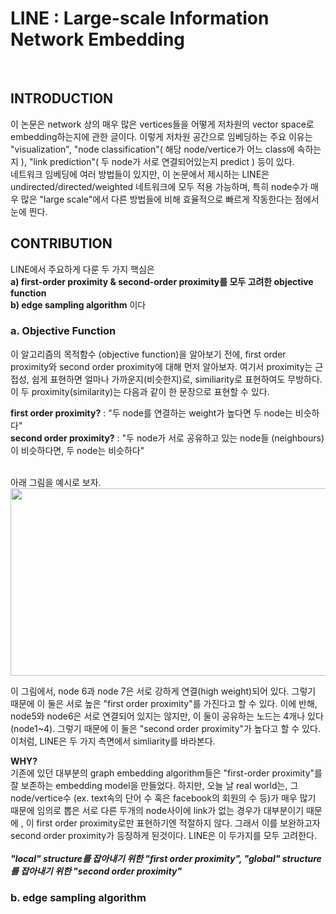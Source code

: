# LINE : Large-scale Information Network Embedding
</br>

## INTRODUCTION
이 논문은 network 상의 매우 많은 vertices들을 어떻게 저차원의 vector space로 embedding하는지에 관한 글이다. 이렇게 저차원 공간으로 임베딩하는 주요 이유는 "visualization", "node classification"( 해당 node/vertice가 어느 class에 속하는지 ), "link prediction"( 두 node가 서로 연결되어있는지 predict ) 등이 있다. </br>
네트워크 임베딩에 여러 방법들이 있지만, 이 논문에서 제시하는 LINE은 undirected/directed/weighted 네트워크에 모두 적용 가능하며, 특히 node수가 매우 많은 "large scale"에서 다른 방법들에 비해 효율적으로 빠르게 작동한다는 점에서 눈에 띈다.

## CONTRIBUTION
LINE에서 주요하게 다룬 두 가지 핵심은 </br>
**a) first-order proximity & second-order proximity를 모두 고려한 objective function** </br>
**b) edge sampling algorithm**
이다

### a. Objective Function
이 알고리즘의 목적함수 (objective function)을 알아보기 전에, first order proximity와 second order proximity에 대해 먼저 알아보자. 여기서 proximity는 근접성, 쉽게 표현하면 얼마나 가까운지(비슷한지)로, similiarity로 표현하여도 무방하다. 이 두 proximity(similarity)는 다음과 같이 한 문장으로 표현할 수 있다.</br>

**first order proximity?** : "두 node를 연결하는 weight가 높다면 두 node는 비슷하다"  </br>
**second order proximity?** : "두 node가 서로 공유하고 있는 node들 (neighbours)이 비슷하다면, 두 node는 비슷하다" </br> </br>

아래 그림을 예시로 보자. </br>
<img src="http://mblogthumb2.phinf.naver.net/MjAxNzA1MTlfMSAg/MDAxNDk1MTIwMjk2MjA1.0cpPliMNuBZbUL3hAqFKoCLahw85cyJwi6Hsbz0wHfIg.h_0Gv7gD3poF-8oTiw0XqOgqNdRaIgL5Ih4Hcd6GjEIg.PNG.hist0134/image.png?type=w800" width="600" height="300" />   </br>

이 그림에서, node 6과 node 7은 서로 강하게 연결(high weight)되어 있다. 그렇기 때문에 이 둘은 서로 높은 "first order proximity"를 가진다고 할 수 있다. 이에 반해, node5와 node6은 서로 연결되어 있지는 않지만, 이 둘이 공유하는 노드는 4개나 있다(node1~4). 그렇기 때문에 이 둘은 "second order proximity"가 높다고 할 수 있다. </br>
이처럼, LINE은 두 가지 측면에서 simliarity를 바라본다.

**WHY?** </br>
기존에 있던 대부분의 graph embedding algorithm들은 "first-order proximity"를 잘 보존하는 embedding model을 만들었다. 하지만, 오늘 날 real world는, 그 node/vertice수 (ex. text속의 단어 수 혹은 facebook의 회원의 수 등)가 매우 많기 때문에 임의로 뽑은 서로 다른 두개의 node사이에 link가 없는 경우가 대부분이기 때문에 , 이 first order proximity로만 표현하기엔 적절하지 않다. 그래서 이를 보완하고자 second order proximity가 등장하게 된것이다. LINE은 이 두가지를 모두 고려한다. </br></br>
***"local" structure를 잡아내기 위한 "first order proximity", "global" structure를 잡아내기 위한 "second order proximity"***

### b. edge sampling algorithm



